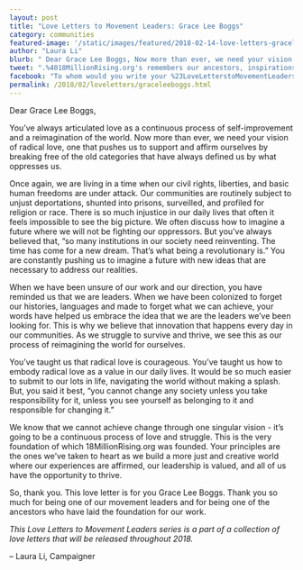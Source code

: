 ```yaml
---
layout: post
title: "Love Letters to Movement Leaders: Grace Lee Boggs"
category: communities
featured-image: '/static/images/featured/2018-02-14-love-letters-graceleeboggs.jpg'
author: "Laura Li"
blurb: " Dear Grace Lee Boggs, Now more than ever, we need your vision of radical love, one that pushes us to support and affirm ourselves by breaking free of the old categories that have always defined us by what oppresses us. "
tweet: ".%4018MillionRising.org's remembers our ancestors, inspirations, and movement leaders with a letter to .%40GraceLeeBoggs %23LoveLetterstoMovementLeaders"
facebook: "To whom would you write your %23LoveLetterstoMovementLeaders? We wrote ours to the amazing Grace Lee Boggs"
permalink: /2018/02/loveletters/graceleeboggs.html
---
```

Dear Grace Lee Boggs,

You’ve always articulated love as a continuous process of self-improvement and a reimagination of the world. Now more than ever, we need your vision of radical love, one that pushes us to support and affirm ourselves by breaking free of the old categories that have always defined us by what oppresses us.

Once again, we are living in a time when our civil rights, liberties, and basic human freedoms are under attack. Our communities are routinely subject to unjust deportations, shunted into prisons, surveilled, and profiled for religion or race. There is so much injustice in our daily lives that often it feels impossible to see the big picture. We often discuss how to imagine a future where we will not be fighting our oppressors. But you’ve always believed that, “so many institutions in our society need reinventing. The time has come for a new dream. That’s what being a revolutionary is.” You are constantly pushing us to imagine a future with new ideas that are necessary to address our realities.

When we have been unsure of our work and our direction, you have reminded us that we are leaders. When we have been colonized to forget our histories, languages and made to forget what we can achieve, your words have helped us embrace the idea that we are the leaders we’ve been looking for. This is why we believe that innovation that happens every day in our communities. As we struggle to survive and thrive, we see this as our process of reimagining the world for ourselves.

You’ve taught us that radical love is courageous. You’ve taught us how to embody radical love as a value in our daily lives. It would be so much easier to submit to our lots in life, navigating the world without making a splash. But, you said it best, “you cannot change any society unless you take responsibility for it, unless you see yourself as belonging to it and responsible for changing it.”

We know that we cannot achieve change through one singular vision - it’s going to be a continuous process of love and struggle. This is the very foundation of which 18MillionRising.org  was founded. Your principles are the ones we’ve taken to heart as we build a more just and creative world where our experiences are affirmed, our leadership is valued, and all of us have the opportunity to thrive.

So, thank you. This love letter is for you Grace Lee Boggs. Thank you so much for being one of our movement leaders and for being one of the ancestors who have laid the foundation for our work.

_This Love Letters to Movement Leaders series is a part of a collection of love letters that will be released throughout 2018._

– Laura Li, Campaigner
